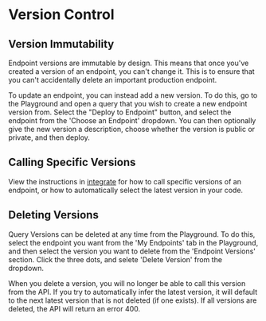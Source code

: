 # Version Control

## Version Immutability

Endpoint versions are immutable by design.  This means that once you've created a version of an endpoint, you can't change it.  This is to ensure that you can't accidentally delete an important production endpoint.

To update an endpoint, you can instead add a new version.  To do this, go to the Playground and open a query that you wish to create a new endpoint version from.  Select the "Deploy to Endpoint" button, and select the endpoint from the 'Choose an Endpoint' dropdown.  You can then optionally give the new version a description, choose whether the version is public or private, and then deploy.

## Calling Specific Versions

View the instructions in [integrate](/custom-endpoints/integrate/#calling-specific-versions-of-an-endpoint) for how to call specific versions of an endpoint, or how to automatically select the latest version in your code.

## Deleting Versions

Query Versions can be deleted at any time from the Playground.  To do this, select the endpoint you want from the 'My Endpoints' tab in the Playground, and then select the version you want to delete from the 'Endpoint Versions' section.  Click the three dots, and selete 'Delete Version' from the dropdown.

When you delete a version, you will no longer be able to call this version from the API.  If you try to automatically infer the latest version, it will default to the next latest version that is not deleted (if one exists).  If all versions are deleted, the API will return an error 400.